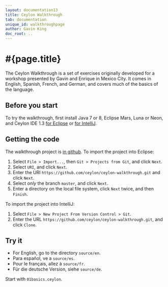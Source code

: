 ```yaml
---
layout: documentation13
title: Ceylon Walkthrough
tab: documentation
unique_id: walkthroughpage
author: Gavin King
doc_root: ..
---
```

# #{page.title}

The Ceylon Walkthrough is a set of exercises originally developed 
for a workshop presented by Gavin and Enrique in Mexico City. It 
comes in English, Spanish, French, and German, and covers much of 
the basics of the language.

## Before you start

To try the walkthrough, first install Java 7 or 8, Eclipse Mars, Luna 
or Neon, and Ceylon IDE 1.3 [for Eclipse](../ide/eclipse/install) or
[for IntelliJ](../ide/intellij/install).

## Getting the code

The walkthrough project is 
[in github](https://github.com/ceylon/ceylon-walkthrough).
To import the project into Eclipse:

1. Select `File > Import...`, then `Git > Projects from Git`, and 
   click `Next`.
2. Select `URI`, and click `Next`.
3. Enter the URI `https://github.com/ceylon/ceylon-walkthrough.git` 
   and click `Next`.
4. Select _only_ the branch `master`, and click `Next`.
5. Enter a directory on the local file system, click `Next` twice, 
   and then `Finish`.

To import the project into IntelliJ:

1. Select `File > New Project From Version Control > Git`.
2. Enter the URL `https://github.com/ceylon/ceylon-walkthrough.git`,
   and click `Clone`.

## Try it

* For English, go to the directory `source/en`.
* Para español, ve a `source/es`.
* Pour le français, allez à `source/fr`.
* Für die deutsche Version, siehe `source/de`.

Start with `01basics.ceylon`.
 
